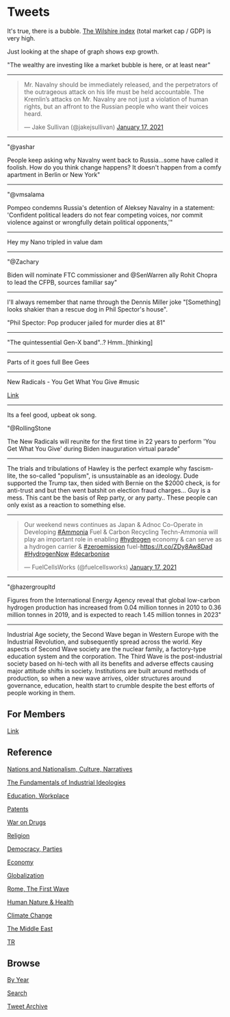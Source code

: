 # Tweets

It's true, there is a bubble. [The Wilshire index](2019/05/stats.md#wilshire)
(total market cap / GDP) is very high.

Just looking at the shape of graph shows exp growth.

"The wealthy are investing like a market bubble is here, or at least near"

---

<blockquote class="twitter-tweet"><p lang="en" dir="ltr">Mr. Navalny should be immediately released, and the perpetrators of the outrageous attack on his life must be held accountable. The Kremlin’s attacks on Mr. Navalny are not just a violation of human rights, but an affront to the Russian people who want their voices heard.</p>&mdash; Jake Sullivan (@jakejsullivan) <a href="https://twitter.com/jakejsullivan/status/1350893957375471628?ref_src=twsrc%5Etfw">January 17, 2021</a></blockquote> <script async src="https://platform.twitter.com/widgets.js" charset="utf-8"></script>

---

"@yashar

People keep asking why Navalny went back to Russia...some have called
it foolish. How do you think change happens? It doesn't happen from a
comfy apartment in Berlin or New York"

---

"@vmsalama

Pompeo condemns Russia's detention of Aleksey Navalny in a statement:
'Confident political leaders do not fear competing voices, nor commit
violence against or wrongfully detain political opponents,'"

---

Hey my Nano tripled in value dam 

---

"@Zachary

Biden will nominate FTC commissioner and @SenWarren ally Rohit Chopra
to lead the CFPB, sources familiar say"

---

I'll always remember that name through the Dennis Miller joke
"[Something] looks shakier than a rescue dog in Phil Spector's house".

"Phil Spector: Pop producer jailed for murder dies at 81"

---

"The quintessential Gen-X band"..? Hmm..[thinking] 

---

Parts of it goes full Bee Gees 

---

New Radicals - You Get What You Give \#music

[Link](https://youtu.be/cPAEFnVZVOs?t=33)

---

Its a feel good, upbeat ok song.

"@RollingStone

The New Radicals will reunite for the first time in 22 years to
perform 'You Get What You Give' during Biden inauguration virtual
parade"

---

The trials and tribulations of Hawley is the perfect example why
fascism-lite, the so-called "populism", is unsustainable as an
ideology. Dude supported the Trump tax, then sided with Bernie on the
$2000 check, is for anti-trust and but then went batshit on election
fraud charges... Guy is a mess. This cant be the basis of Rep party,
or any party.. These people can only exist as a reaction to something
else.

---

<blockquote class="twitter-tweet"><p lang="en" dir="ltr">Our weekend news continues as Japan &amp; Adnoc Co-Operate in Developing <a href="https://twitter.com/hashtag/Ammonia?src=hash&amp;ref_src=twsrc%5Etfw">#Ammonia</a> Fuel &amp; Carbon Recycling Techn-Ammonia will play an important role in enabling <a href="https://twitter.com/hashtag/hydrogen?src=hash&amp;ref_src=twsrc%5Etfw">#hydrogen</a> economy &amp; can serve as a hydrogen carrier &amp; <a href="https://twitter.com/hashtag/zeroemission?src=hash&amp;ref_src=twsrc%5Etfw">#zeroemission</a> fuel-<a href="https://t.co/ZDy8Aw8Dad">https://t.co/ZDy8Aw8Dad</a> <a href="https://twitter.com/hashtag/HydrogenNow?src=hash&amp;ref_src=twsrc%5Etfw">#HydrogenNow</a> <a href="https://twitter.com/hashtag/decarbonise?src=hash&amp;ref_src=twsrc%5Etfw">#decarbonise</a></p>&mdash; FuelCellsWorks (@fuelcellsworks) <a href="https://twitter.com/fuelcellsworks/status/1350812893852348416?ref_src=twsrc%5Etfw">January 17, 2021</a></blockquote> <script async src="https://platform.twitter.com/widgets.js" charset="utf-8"></script>

---

"@hazergroupltd

Figures from the International Energy Agency reveal that global
low-carbon hydrogen production has increased from 0.04 million tonnes
in 2010 to 0.36 million tonnes in 2019, and is expected to reach 1.45
million tonnes in 2023"

---

Industrial Age society, the Second Wave began in Western Europe with
the Industrial Revolution, and subsequently spread across the
world. Key aspects of Second Wave society are the nuclear family, a
factory-type education system and the corporation. The Third Wave is
the post-industrial society based on hi-tech with all its benefits and
adverse effects causing major attitude shifts in society. Institutions
are built around methods of production, so when a new wave arrives,
older structures around governance, education, health start to crumble
despite the best efforts of people working in them.

## For Members

[Link](https://thirdwave-members.herokuapp.com)

## Reference

[Nations and Nationalism, Culture, Narratives](/2013/02/nations-and-nationalism.md)

[The Fundamentals of Industrial Ideologies](/2011/04/fundamentals-of-industrial-ideologies.md)

[Education, Workplace](2017/09/education-workplace.md)

[Patents](/2018/09/patents.md)

[War on Drugs](/2019/11/war-on-drugs.md)

[Religion](/2015/04/god-religion.md)

[Democracy, Parties](/2016/11/democracy.md)

[Economy](/2018/05/economy.md)

[Globalization](/2018/09/globalization.md)

[Rome, The First Wave](/2017/12/rome.md)

[Human Nature & Health](/2020/07/human-nature.md)

[Climate Change](/2018/12/climate.md)

[The Middle East](/2019/07/middleeast.md)

[TR](../tr)

## Browse

[By Year](years.md)

[Search](search.html)

[Tweet Archive](/tweets/README.md)


